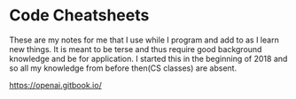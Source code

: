 # Code Cheatsheets

These are my notes for me that I use while I program and add to as I learn new things. It is meant to be terse and thus require good background knowledge and be for application. I started this in the beginning of  2018 and so all my knowledge from before then(CS classes) are absent. 

https://openai.gitbook.io/